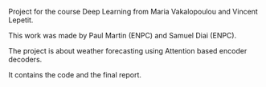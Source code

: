 Project for the course Deep Learning from Maria Vakalopoulou and Vincent Lepetit.

This work was made by Paul Martin (ENPC) and Samuel Diai (ENPC).

The project is about weather forecasting using Attention based encoder decoders.

It contains the code and the final report.

